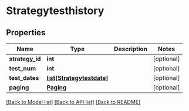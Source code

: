 # Strategytesthistory

## Properties
Name | Type | Description | Notes
------------ | ------------- | ------------- | -------------
**strategy_id** | **int** |  | [optional] 
**test_num** | **int** |  | [optional] 
**test_dates** | [**list[Strategytestdate]**](Strategytestdate.md) |  | [optional] 
**paging** | [**Paging**](Paging.md) |  | [optional] 

[[Back to Model list]](../README.md#documentation-for-models) [[Back to API list]](../README.md#documentation-for-api-endpoints) [[Back to README]](../README.md)


